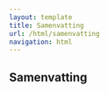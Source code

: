```yaml
---
layout: template
title: Samenvatting
url: /html/samenvatting
navigation: html
---
```


## Samenvatting